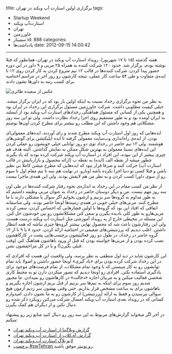 title: برگزاری اولین استارت آپ ویکند در تهران
tags:
  - Startup Weekend
  - استارت‌آپ ویکند
  - تهران
  - خاورزمین
  - سمینار
id: 888
categories:
  - یاد‌داشت‌ها
date: 2012-09-15 14:00:42
---

هفته گذشته (۱۵ تا ۱۷ شهریور)، رویداد استارت آپ ویکند در تهران، همانطور که قبلا نوشته بودم، برگزار شد. حدود ۱۲۰ شرکت کننده به همراه ۲۵ مربی و ۹ داور در این دوره حضور پیدا کردن. شرکت کننده‌ها در قالب ۱۲ تیم شروع کردن به کار کردن روی ۱۲ تا ایده‌ی متفاوت و طی ۵۴ ساعت کار عملی، نتیجه کارشون رو روز آخر در مراسم اختتامیه برای کسب رتبه به داورها نشون دادند.

![عکس از سعیده ظائری](http://sallar.me/wp-content/uploads/2012/09/DSC_0202.jpg "DSC_0202")

به نظر من نحوه برگزاری رخداد نسبت به اینکه اولین بار بود که در ایران برگزار میشد، خیلی کیفیت مطلوبی داشت. شرکت خاورزمین مسئول برگزاری این رخداد در ایران بود و همچنین یکی از کسانی که مسئول هماهنگی رخدادهای استارت آپ ویکند بود از ایسلند به ایران اومده بود و به طور مستقیم روی اجرا رخداد نظارت داشت. ولی تو این سه روز مشکلاتی هم وجود داشتن که این مطلب رو بیشتر برای مطرح کردن اون‌ها نوشتم.

<!--more-->

<!--more-->

ایده‌هایی که روز اول استارت آپ ویکند مطرح شدند و رای آوردند، ایده‌های معمولی‌ای بودن. از ایده‌ی راه‌اندازی وب‌سایت معمولی گرفته تا ایده اپلیکیشن برای گوشی‌های هوشمند. ولی ۱۲ تیم حاضر در رخداد توی دو روز توانایی خیلی خوبشون رو عملی کردن این ایده‌های نسبتا معمولی به بهترین شکل ممکن به نمایش گذاشتن. البته هدف هم چیزی بیشتر از این نبوده، این افراد در استارت آپ ویکند شرکت کرده بودند که یاد بگیرند چطور میشه از نقطه الف (ایده) به نقطه ب (ارائه محصول و بازاریابیش در قالب استارت آپ) حرکت کنند و صرفا قرار نبود که ایده‌هایی که مطرح میشن کاملا بی نظیر باشن و قبلا کسی تو دنیا اجرا نکرده باشه اونارو. در نهایت هم سه تا تیم مقام اول تا سوم رو از سوی داورا کسب کردن و به نظر من هم لایقش بودند. ولی این همه‌ی ماجرا نیست.

از نظر من کسب مقام در این رخداد به اندازه‌ی نحوه رفتار شرکت کننده‌ها در طی اون سه روز مهم نیست. من و دیگر دوستان حاضر در رخداد به عنوان مربی وظیفه داشتیم که به طور مداوم به گروه‌ها سر بزنیم و ازشون بخوایم اگر سوال یا مشکلی دارند با ما مطرح کنند. مربی‌های خیلی خوبی در همه‌ی زمینه‌ها اونجا حاضر بودند. ولی متاسفانه اتفاقی که افتاد این بود که گروه‌ها با اولین فشارهایی که احساس کردن، سعی کردند مربی‌هارو به طور کلی نادیده بگیرن و سعی کنن مشکلاتشون رو بین خودشون حل کنن. این مسئله در محیطی خارج از یه رویداد آموزشی مثل استارت آپ ویکند درست هست، ولی این رفتارشون باعث شد که محصول نهایی بیشتر گروه‌ها چیزی نباشه که همه انتظار داشتن. اغلب دیدیم که پرزنتیشن‌های ضعیفی در اختتامیه ارائه کردن. حدود ۸ یا ۹ تا از ۱۲ گروه حاضر در رخداد، در طول دو روز فعالیتشون برچسب‌هایی پشت در کارگاهشون نصب کرده بودن و از مربی‌ها خواسته بودن که قبل از ورود باهاشون هماهنگ کنن (وقت قبلی بگیرن!) و یا در کل مزاحمشون نشن.

این کارشون شاید در دید اول منطقی به نظر برسه، ولی واقعیت این هست که افرادی که در این رخداد شرکت کرده بودن برای «یاد گیری» اونجا حضور داشتن و اصولا باید تمام توانشون رو به کار میبستن که با وجود تمام مشکلات، از تمام فرصت‌های موجود برای یادگیری استفاده بکنن. افرادی رو اونجا دیدیم که تصور میکردن دارن تو یه محیط کاری شخصی فعالیت میکنن و به مربیان اجازه «دخالت» در کارهاشون رو نمیدادن. ما مجبور شدیم روز سوم برای اینکه به تیم‌ها سر بزنیم از قبل بریم ازشون اجازه بگیریم و باهاشون برای یه ساعت مشخص قرار بذاریم. حتی وقتی بهشون سر زدیم ازمون هیچ سوالی نپرسیدن و فقط یه ارائه (پرزنتیشن) از کارشون رو به ما نشون دادن. امیدوارم کسانی که در رویداد بعدی استارت آپ ویکند امسال شرکت می‌کنن رویکرد ذکر شده رو دنبال نکنن و از دیگران هم کمک بگیرن.

در آخر اگر میخواید گزارش‌های مربوط به این سه روز رو دنبال کنید منابع زیر رو پیشنهاد میکنم:

*   [گزارش وبلاگینا از استارت آپ ویکند تهران](http://p5x.co/11455)
*   [گزارش آی‌کلاب از استارت آپ ویکند تهران](http://iclub.ir/iclub-startup-weekend-statistic)
*   [لایو بلاگ استارت آپ ویکند تهران](http://live.startupweekend.ir/)
*   [برچسب #swTehran رو توییتر](https://twitter.com/i/#!/search/?q=%23swTehran&amp;src=typd)
موفق باشید.